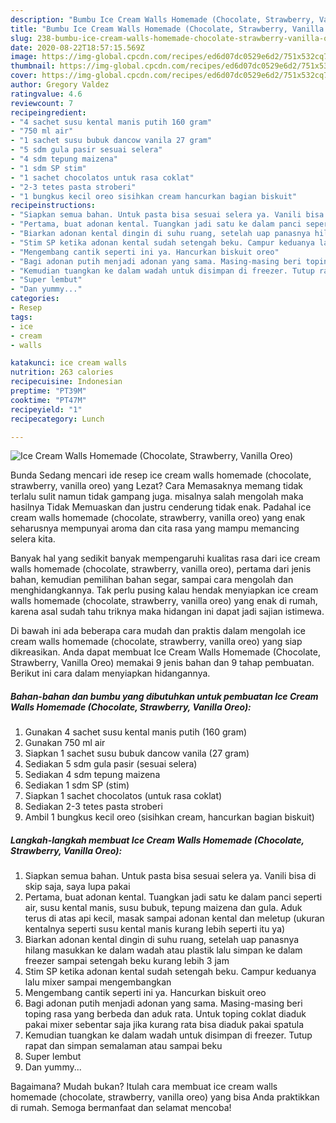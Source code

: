 ```yaml
---
description: "Bumbu Ice Cream Walls Homemade (Chocolate, Strawberry, Vanilla Oreo) | Cara Masak Ice Cream Walls Homemade (Chocolate, Strawberry, Vanilla Oreo) Yang Sedap"
title: "Bumbu Ice Cream Walls Homemade (Chocolate, Strawberry, Vanilla Oreo) | Cara Masak Ice Cream Walls Homemade (Chocolate, Strawberry, Vanilla Oreo) Yang Sedap"
slug: 238-bumbu-ice-cream-walls-homemade-chocolate-strawberry-vanilla-oreo-cara-masak-ice-cream-walls-homemade-chocolate-strawberry-vanilla-oreo-yang-sedap
date: 2020-08-22T18:57:15.569Z
image: https://img-global.cpcdn.com/recipes/ed6d07dc0529e6d2/751x532cq70/ice-cream-walls-homemade-chocolate-strawberry-vanilla-oreo-foto-resep-utama.jpg
thumbnail: https://img-global.cpcdn.com/recipes/ed6d07dc0529e6d2/751x532cq70/ice-cream-walls-homemade-chocolate-strawberry-vanilla-oreo-foto-resep-utama.jpg
cover: https://img-global.cpcdn.com/recipes/ed6d07dc0529e6d2/751x532cq70/ice-cream-walls-homemade-chocolate-strawberry-vanilla-oreo-foto-resep-utama.jpg
author: Gregory Valdez
ratingvalue: 4.6
reviewcount: 7
recipeingredient:
- "4 sachet susu kental manis putih 160 gram"
- "750 ml air"
- "1 sachet susu bubuk dancow vanila 27 gram"
- "5 sdm gula pasir sesuai selera"
- "4 sdm tepung maizena"
- "1 sdm SP stim"
- "1 sachet chocolatos untuk rasa coklat"
- "2-3 tetes pasta stroberi"
- "1 bungkus kecil oreo sisihkan cream hancurkan bagian biskuit"
recipeinstructions:
- "Siapkan semua bahan. Untuk pasta bisa sesuai selera ya. Vanili bisa di skip saja, saya lupa pakai"
- "Pertama, buat adonan kental. Tuangkan jadi satu ke dalam panci seperti air, susu kental manis, susu bubuk, tepung maizena dan gula. Aduk terus di atas api kecil, masak sampai adonan kental dan meletup (ukuran kentalnya seperti susu kental manis kurang lebih seperti itu ya)"
- "Biarkan adonan kental dingin di suhu ruang, setelah uap panasnya hilang masukkan ke dalam wadah atau plastik lalu simpan ke dalam freezer sampai setengah beku kurang lebih 3 jam"
- "Stim SP ketika adonan kental sudah setengah beku. Campur keduanya lalu mixer sampai mengembangkan"
- "Mengembang cantik seperti ini ya. Hancurkan biskuit oreo"
- "Bagi adonan putih menjadi adonan yang sama. Masing-masing beri toping rasa yang berbeda dan aduk rata. Untuk toping coklat diaduk pakai mixer sebentar saja jika kurang rata bisa diaduk pakai spatula"
- "Kemudian tuangkan ke dalam wadah untuk disimpan di freezer. Tutup rapat dan simpan semalaman atau sampai beku"
- "Super lembut"
- "Dan yummy..."
categories:
- Resep
tags:
- ice
- cream
- walls

katakunci: ice cream walls 
nutrition: 263 calories
recipecuisine: Indonesian
preptime: "PT39M"
cooktime: "PT47M"
recipeyield: "1"
recipecategory: Lunch

---
```



![Ice Cream Walls Homemade (Chocolate, Strawberry, Vanilla Oreo)](https://img-global.cpcdn.com/recipes/ed6d07dc0529e6d2/751x532cq70/ice-cream-walls-homemade-chocolate-strawberry-vanilla-oreo-foto-resep-utama.jpg)

Bunda Sedang mencari ide resep ice cream walls homemade (chocolate, strawberry, vanilla oreo) yang Lezat? Cara Memasaknya memang tidak terlalu sulit namun tidak gampang juga. misalnya salah mengolah maka hasilnya Tidak Memuaskan dan justru cenderung tidak enak. Padahal ice cream walls homemade (chocolate, strawberry, vanilla oreo) yang enak seharusnya mempunyai aroma dan cita rasa yang mampu memancing selera kita.

Banyak hal yang sedikit banyak mempengaruhi kualitas rasa dari ice cream walls homemade (chocolate, strawberry, vanilla oreo), pertama dari jenis bahan, kemudian pemilihan bahan segar, sampai cara mengolah dan menghidangkannya. Tak perlu pusing kalau hendak menyiapkan ice cream walls homemade (chocolate, strawberry, vanilla oreo) yang enak di rumah, karena asal sudah tahu triknya maka hidangan ini dapat jadi sajian istimewa.




Di bawah ini ada beberapa cara mudah dan praktis dalam mengolah ice cream walls homemade (chocolate, strawberry, vanilla oreo) yang siap dikreasikan. Anda dapat membuat Ice Cream Walls Homemade (Chocolate, Strawberry, Vanilla Oreo) memakai 9 jenis bahan dan 9 tahap pembuatan. Berikut ini cara dalam menyiapkan hidangannya.

<!--inarticleads1-->

##### Bahan-bahan dan bumbu yang dibutuhkan untuk pembuatan Ice Cream Walls Homemade (Chocolate, Strawberry, Vanilla Oreo):

1. Gunakan 4 sachet susu kental manis putih (160 gram)
1. Gunakan 750 ml air
1. Siapkan 1 sachet susu bubuk dancow vanila (27 gram)
1. Sediakan 5 sdm gula pasir (sesuai selera)
1. Sediakan 4 sdm tepung maizena
1. Sediakan 1 sdm SP (stim)
1. Siapkan 1 sachet chocolatos (untuk rasa coklat)
1. Sediakan 2-3 tetes pasta stroberi
1. Ambil 1 bungkus kecil oreo (sisihkan cream, hancurkan bagian biskuit)




<!--inarticleads2-->

##### Langkah-langkah membuat Ice Cream Walls Homemade (Chocolate, Strawberry, Vanilla Oreo):

1. Siapkan semua bahan. Untuk pasta bisa sesuai selera ya. Vanili bisa di skip saja, saya lupa pakai
1. Pertama, buat adonan kental. Tuangkan jadi satu ke dalam panci seperti air, susu kental manis, susu bubuk, tepung maizena dan gula. Aduk terus di atas api kecil, masak sampai adonan kental dan meletup (ukuran kentalnya seperti susu kental manis kurang lebih seperti itu ya)
1. Biarkan adonan kental dingin di suhu ruang, setelah uap panasnya hilang masukkan ke dalam wadah atau plastik lalu simpan ke dalam freezer sampai setengah beku kurang lebih 3 jam
1. Stim SP ketika adonan kental sudah setengah beku. Campur keduanya lalu mixer sampai mengembangkan
1. Mengembang cantik seperti ini ya. Hancurkan biskuit oreo
1. Bagi adonan putih menjadi adonan yang sama. Masing-masing beri toping rasa yang berbeda dan aduk rata. Untuk toping coklat diaduk pakai mixer sebentar saja jika kurang rata bisa diaduk pakai spatula
1. Kemudian tuangkan ke dalam wadah untuk disimpan di freezer. Tutup rapat dan simpan semalaman atau sampai beku
1. Super lembut
1. Dan yummy...




Bagaimana? Mudah bukan? Itulah cara membuat ice cream walls homemade (chocolate, strawberry, vanilla oreo) yang bisa Anda praktikkan di rumah. Semoga bermanfaat dan selamat mencoba!
